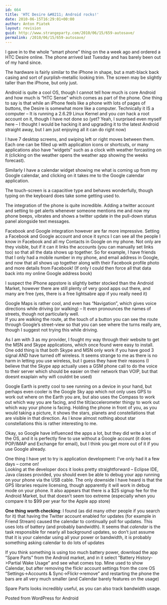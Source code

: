 ```yaml
---
id: 664
title: 'HTC Desire &#8211; Android rocks!'
date: 2010-06-15T16:29:01+00:00
author: Anton Piatek
layout: revision
guid: http://www.strangeparty.com/2010/06/15/659-autosave/
permalink: /2010/06/15/659-autosave/
---
```

I gave in to the whole &#8220;smart phone&#8221; thing on the a week ago and ordered a HTC Desire online. The phone arrived last Tuesday and has barely been out of my hand since.

The hardware is fairly similar to the iPhone in shape, but a matt-black back casing and sort of purplish-metallic looking trim. The screen may be slightly taller than the iPhone, but only just.

Android is quite a cool OS, though I cannot tell how much is core Android and how much is &#8220;HTC Sense&#8221; which comes as part of the phone. One thing to say is that while an iPhone feels like a phone with lots of pages of buttons, the Desire is somewhat more like a computer. Technically it IS a computer &#8211; It is running a 2.6.29 Linux Kernel and you _can_ hack a root account on it, though I have not done so (yet? Yeah, I surprised even myself here &#8211; I thought I would be hacking it and upgrading it to the latest Android straight away, but I am just enjoying all it can do right now)

I have 7 desktop screens, and swiping left or right moves between them. Each one can be filled up with application icons or shortcuts, or many applications also have &#8220;widgets&#8221; such as a clock with weather forcasting on it (clicking on the weather opens the weather app showing the weeks forecast).

Similarly I have a calendar widget showing me what is coming up from my Google calendar, and clicking on it takes me to the Google calendar application.

The touch-screen is a capacitive type and behaves wonderfully, though typing on the keyboard does take some getting used to.

The integration of the phone is quite incredible. Adding a twitter account and setting to get alerts whenever someone mentions me and now my phone beeps, vibrates and shows a twitter update in the pull-down status panel alongside text messages.

Facebook and Google integration however are far more impressive. Setting a Facebook and Google account and once it syncs I can see all the people I know in Facebook and all my Contacts in Google on my phone. Not only are they visible, but if it can it links the accounts (you can manually set links too) so that all the data shows up together. So for example, I have friends that I only had a mobile number in my phone, and email address in Google, and now that all shows up together along with their Facebook profile photo and more details from Facebook! (If only I could then force all that data back into my online Google address book)

I suspect the iPhone appstore is slightly better stocked than the Android Market, however there are still plenty of very good apps out there, and many are free (yes, there is a free lightsabre app if you really need it)

Google Maps is rather cool, and even has &#8220;Navigation&#8221;, which gives voice directions while driving (or walking) &#8211; It even pronounces the names of streets, though not particularly well.  
If you are walking the route, at the touch of a button you can see the route through Google&#8217;s street-view so that you can see where the turns really are, though I suggest not trying this while driving.

As I am with 3 as my provider, I fought my way through their website to get the MSN and Skype applications, which once found were easy to install. One odd thing is that both Skype and MSN only work if you have good 3 signal AND have turned off wireless. It seems strange to me as there is no harm in letting you use wireless, but I guess they have their reasons (I believe that the Skype app actually uses a GSM phone call to do the voice to their server which should be easier on their network than VOIP, but that doesnt exaplain why wifi couldnt be used)

Google Earth is pretty cool to see running on a device in your hand, but perhaps even cooler is the Google Sky app which not only uses GPS to work out where on the Earth you are, but also uses the Compass to work out which way you are facing, and the tilt/accelerometer thingy to work out which way your phone is facing. Holding the phone in front of you, as you would taking a picture, it shows the stars, planets and constellations that are visible in that direction. As I know almost nothing about star constellations this is rather interesting to me.

Okay, so Google have influenced the apps a lot, but they did write a lot of the OS, and it is perfectly fine to use without a Google account (it does POP/IMAP and Exchange for email), but I think you get more out of it if you use Google already.

One thing I have yet to try is application development: I&#8217;ve only had it a few days &#8211; come on!  
Looking at the developer docs it looks pretty straightforward &#8211; Eclipse IDE, Java classes provided, you should even be able to debug your app running on your phone via the USB cable. The only downside I have heard is that the GPS libraries require licensing, though apparently it will work in debug mode on your phone. It also appears that there is a $25 signup fee for the Android Market, but that doesn&#8217;t seem too extreme (especially when you compare it to $99 per year for the Apple app store)

**One thing worth checking**: I found (as did many other people if you search for it) that having the Twitter account enabled for updates (for example in Friend Stream) caused the calendar to continually poll for updates. This uses lots of battery (and probably bandwidth). It seems that _calendar_ is the task responsible for nearly all background updates, so don&#8217;t just assume that it is your calendar using all your power or bandwidth, it is probably something asking calendar to do lots of updates

If you think something is using too much battery power, download the app &#8220;Spare Parts&#8221; from the Android market, and in it select &#8220;Battery History->Partial Wake Usage&#8221; and see what comes top. Mine used to show Calendar, but after removing the flickr account settings from the core OS &#8220;Settings->Accounts & Sync->Flickr->remove&#8221; and restarting the phone the bars are all very much smaller (and Calendar barely features on the usage)

Spare Parts looks incredibly useful, as you can also track bandwidth usage.

<span id="post_sig">Posted from WordPress for Android</span>